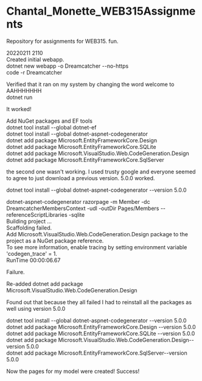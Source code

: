 # Chantal_Monette_WEB315Assignments
Repository for assignments for WEB315. fun. 

20220211 2110 <br>
Created initial webapp. <br>
  dotnet new webapp -o Dreamcatcher --no-https<br>
  code -r Dreamcatcher<br>
  
Verified that it ran on my system by changing the word welcome to AAHHHHHHH<br>
  dotnet run
  
It worked!

Add NuGet packages and EF tools<br>
dotnet tool install --global dotnet-ef<br>
dotnet tool install --global dotnet-aspnet-codegenerator<br>
dotnet add package Microsoft.EntityFrameworkCore.Design<br>
dotnet add package Microsoft.EntityFrameworkCore.SQLite<br>
dotnet add package Microsoft.VisualStudio.Web.CodeGeneration.Design<br>
dotnet add package Microsoft.EntityFrameworkCore.SqlServer<br>

the second one wasn't working. I used trusty google and everyone seemed to agree to just download a previous version. 5.0.0 worked. 

dotnet tool install --global dotnet-aspnet-codegenerator --version 5.0.0

dotnet-aspnet-codegenerator razorpage -m Member -dc DreamcatcherMembersContext -udl -outDir Pages/Members --referenceScriptLibraries -sqlite<br>
Building project ...<br>
Scaffolding failed.<br>
Add Microsoft.VisualStudio.Web.CodeGeneration.Design package to the project as a NuGet package reference.<br>
To see more information, enable tracing by setting environment variable 'codegen_trace' = 1.<br>
RunTime 00:00:06.67<br>

Failure. 

Re-added dotnet add package Microsoft.VisualStudio.Web.CodeGeneration.Design

Found out that because they all failed I had to reinstall all the packages as well using version 5.0.0

dotnet tool install --global dotnet-aspnet-codegenerator --version 5.0.0<br>
dotnet add package Microsoft.EntityFrameworkCore.Design --version 5.0.0<br>
dotnet add package Microsoft.EntityFrameworkCore.SQLite --version 5.0.0<br>
dotnet add package Microsoft.VisualStudio.Web.CodeGeneration.Design--version 5.0.0<br>
dotnet add package Microsoft.EntityFrameworkCore.SqlServer--version 5.0.0<br>

Now the pages for my model were created! Success!

